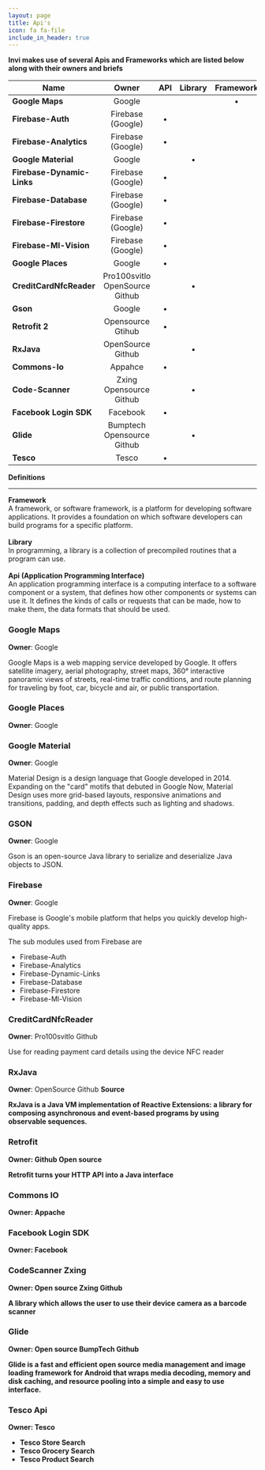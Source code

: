 ```yaml
---
layout: page
title: Api's
icon: fa fa-file
include_in_header: true
---
```


<strong>Invi makes use of several Apis and Frameworks which are listed below along with their owners and briefs</strong>

| Name | Owner | API | Library | Framework |
|---|:---:|:---:|:---:|:---:|
| <strong>Google Maps</strong>| Google |   |   | • |
| <strong>Firebase-Auth</strong>| Firebase (Google) | • |   |   |
| <strong>Firebase-Analytics</strong>| Firebase (Google) | • |   |   |
| <strong>Google Material</strong>| Google |   | • |   |
| <strong>Firebase-Dynamic-Links</strong>| Firebase (Google) | • |   |  |
| <strong>Firebase-Database</strong>| Firebase (Google) | • |   |   |
| <strong>Firebase-Firestore</strong>| Firebase (Google) | • |   |   |
| <strong>Firebase-Ml-Vision</strong>| Firebase (Google) | • |   |   |
| <strong>Google Places</strong>| Google |  • |   |   |
| <strong>CreditCardNfcReader</strong>| Pro100svitlo OpenSource Github |   | • |   |
| <strong>Gson</strong>| Google | • |   |   |
| <strong>Retrofit 2</strong>| Opensource Gtihub | • |   |   |
| <strong>RxJava</strong>| OpenSource Github |   | • |   |
| <strong>Commons-Io</strong>| Appahce  | • |   |   |
| <strong>Code-Scanner</strong>| Zxing Opensource Github |   | • |   |
| <strong>Facebook Login SDK</strong>| Facebook | • |   |   |
| <strong>Glide</strong>| Bumptech Opensource Github |   | • |   |
| <strong>Tesco</strong>| Tesco | • |   |   |


<b>Definitions</b><br>
<hr>
<b>Framework</b><br>A framework, or software framework, is a platform for developing software applications. It provides a foundation on which software developers can build programs for a specific platform.<br><br>
<b>Library</b><br>In programming, a library is a collection of precompiled routines that a program can use.<br><br>
<b>Api (Application Programming Interface)</b><br>An application programming interface is a computing interface to a software component or a system, that defines how other components or systems can use it. It defines the kinds of calls or requests that can be made, how to make them, the data formats that should be used.<br>


<h3><strong>Google Maps</strong></h3>
<strong>Owner</strong>: Google
<p>Google Maps is a web mapping service developed by Google. It offers satellite imagery, aerial photography, street maps, 360° interactive panoramic views of streets, real-time traffic conditions, and route planning for traveling by foot, car, bicycle and air, or public transportation.</p>

<h3><strong>Google Places</strong></h3>
<strong>Owner</strong>: Google

<h3><strong>Google Material</strong></h3>
<strong>Owner</strong>: Google
<p>Material Design is a design language that Google developed in 2014. Expanding on the "card" motifs that debuted in Google Now, Material Design uses more grid-based layouts, responsive animations and transitions, padding, and depth effects such as lighting and shadows.</p>

<h3><strong>GSON</strong></h3>
<strong>Owner</strong>: Google
<p>Gson is an open-source Java library to serialize and deserialize Java objects to JSON.</p>

<h3><strong>Firebase</strong></h3>
<strong>Owner</strong>: Google
<p>Firebase is Google's mobile platform that helps you quickly develop high-quality apps.</p>
The sub modules used from Firebase are
<ul>
<li>Firebase-Auth</li>
<li>Firebase-Analytics</li>
<li>Firebase-Dynamic-Links</li>
<li>Firebase-Database</li>
<li>Firebase-Firestore</li>
<li>Firebase-Ml-Vision</li>
</ul>

<h3><strong>CreditCardNfcReader</strong></h3>
<strong>Owner</strong>: Pro100svitlo Github
<p>Use for reading payment card details using the device NFC reader</p>

<h3><strong>RxJava</strong></h3>
<strong>Owner</strong>: OpenSource Github
<strong>Source <a></a>
<p>RxJava is a Java VM implementation of Reactive Extensions: a library for composing asynchronous and event-based programs by using observable sequences.</p>

<h3><strong>Retrofit</strong></h3>
<strong>Owner</strong>: Github Open source
<p>Retrofit turns your HTTP API into a Java interface</p>

<h3><strong>Commons IO</strong></h3>
<strong>Owner</strong>: Appache

<h3><strong>Facebook Login SDK</strong></h3>
<strong>Owner</strong>: Facebook

<h3><strong>CodeScanner Zxing</strong></h3>
<strong>Owner</strong>: Open source Zxing Github
<p>A library which allows the user to use their device camera as a barcode scanner</p>

<h3><strong>Glide</strong></h3>
<strong>Owner</strong>: Open source BumpTech Github
<p>Glide is a fast and efficient open source media management and image loading framework for Android that wraps media decoding, memory and disk caching, and resource pooling into a simple and easy to use interface.</p>

<h3>Tesco Api</h3>
<strong>Owner</strong>: Tesco
<ul style="padding-bottom:25px;">
<li>Tesco Store Search</li>
<li>Tesco Grocery Search</li>
<li>Tesco Product Search</li>
</ul>

